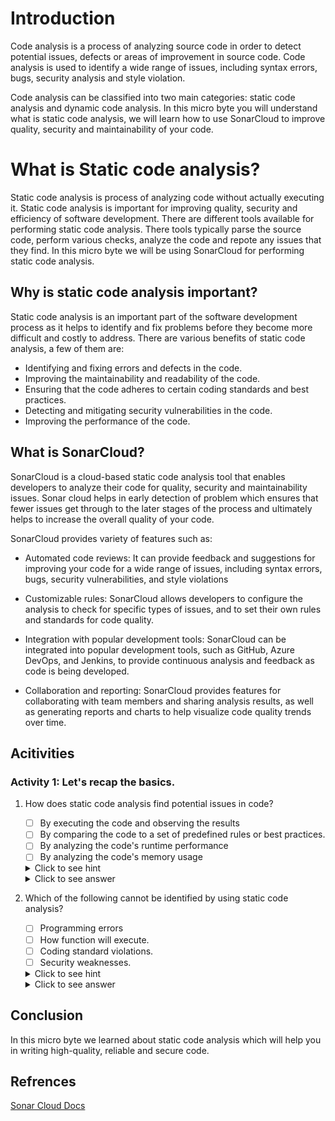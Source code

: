 # Introduction

Code analysis is a process of analyzing source code in order to detect potential issues, defects or areas of improvement in source code. Code analysis is used to identify a wide range of issues, including syntax errors, bugs, security analysis and style violation.

Code analysis can be classified into two main categories: static code analysis and dynamic code analysis. In this micro byte you will understand what is static code analysis, we will learn how to use SonarCloud to improve quality, security and maintainability of your code.

# What is Static code analysis?

Static code analysis is process of analyzing code without actually executing it. Static code analysis is important for improving quality, security and efficiency of software development. There are different tools available for performing static code analysis. There tools typically parse the source code, perform various checks, analyze the code and repote any issues that they find. In this micro byte we will be using SonarCloud for performing static code analysis.

## Why is static code analysis important?

Static code analysis is an important part of the software development process as it helps to identify and fix problems before they become more difficult and costly to address. There are various benefits of static code analysis, a few of them are:

- Identifying and fixing errors and defects in the code.
- Improving the maintainability and readability of the code.
- Ensuring that the code adheres to certain coding standards and best practices.
- Detecting and mitigating security vulnerabilities in the code.
- Improving the performance of the code.

## What is SonarCloud?

SonarCloud is a cloud-based static code analysis tool that enables developers to analyze their code for quality, security and maintainability issues. Sonar cloud helps in early detection of problem which ensures that fewer issues get through to the later stages of the process and ultimately helps to increase the overall quality of your code.

SonarCloud provides variety of features such as:

- Automated code reviews: It can provide feedback and suggestions for improving your code for a wide range of issues, including syntax errors, bugs, security vulnerabilities, and style violations

- Customizable rules: SonarCloud allows developers to configure the analysis to check for specific types of issues, and to set their own rules and standards for code quality.

- Integration with popular development tools: SonarCloud can be integrated into popular development tools, such as GitHub, Azure DevOps, and Jenkins, to provide continuous analysis and feedback as code is being developed.

- Collaboration and reporting: SonarCloud provides features for collaborating with team members and sharing analysis results, as well as generating reports and charts to help visualize code quality trends over time.

## Acitivities

### Activity 1: Let's recap the basics.

1. How does static code analysis find potential issues in code?

   - [ ] By executing the code and observing the results
   - [ ] By comparing the code to a set of predefined rules or best practices.
   - [ ] By analyzing the code's runtime performance
   - [ ] By analyzing the code's memory usage

    <details>
    <summary>Click to see hint</summary>
    Static code analysis analyze the code without actually executing it.
    </details>

    <details>
    <summary>Click to see answer</summary>

   - [ ] By executing the code and observing the results
   - [x] By comparing the code to a set of predefined rules or best practices.
   - [ ] By analyzing the code's runtime performance
   - [ ] By analyzing the code's memory usage

   Static code analysis tools scan the source code and identify any issues that violate predefined rules.
    </details>

2. Which of the following cannot be identified by using static code analysis?

   - [ ] Programming errors
   - [ ] How function will execute.
   - [ ] Coding standard violations.
   - [ ] Security weaknesses.

    <details>
    <summary>Click to see hint</summary>
    Static code analysis analyze does not execute the code.
    </details>

    <details>
    <summary>Click to see answer</summary>

   - [ ] Programming errors
   - [x] How function will execute.
   - [ ] Coding standard violations.
   - [ ] Security weaknesses.

   Static code analysis can't detect whether software requirement have been fulfilled or how function will execute. You will need dynamic analysis for that.
    </details>

## Conclusion

In this micro byte we learned about static code analysis which will help you in writing high-quality, reliable and secure code.

## Refrences

[Sonar Cloud Docs](https://docs.sonarcloud.io/)
